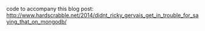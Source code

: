 code to accompany this blog post: <http://www.hardscrabble.net/2014/didnt_ricky_gervais_get_in_trouble_for_saying_that_on_mongodb/>
